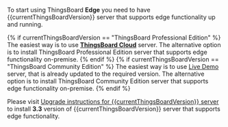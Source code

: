 To start using ThingsBoard **Edge** you need to have {{currentThingsBoardVersion}} server that supports edge functionality up and running. 

{% if currentThingsBoardVersion == "ThingsBoard Professional Edition" %}
The easiest way is to use [**ThingsBoard Cloud**](https://thingsboard.cloud/signup) server.
The alternative option is to install ThingsBoard Professional Edition server that supports edge functionality on-premise.
{% endif %}
{% if currentThingsBoardVersion == "ThingsBoard Community Edition" %}
The easiest way is to use [Live Demo](https://demo.thingsboard.io/signup) server, that is already updated to the required version.
The alternative option is to install ThingsBoard Community Edition server that supports edge functionality on-premise.
{% endif %}

Please visit [Upgrade instructions for {{currentThingsBoardVersion}} server](/docs/edge/upgrade-server/) to install **3.3** version of {{currentThingsBoardVersion}} server that supports edge functionality.
